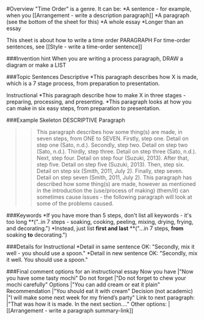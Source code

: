 #Overview
"Time Order" is a genre. 
It can be:
*A sentence - for example, when you [[Arrangement - write a description paragraph]]
*A paragraph (see the bottom of the sheet for this)
*A whole essay
*Longer than an essay

This sheet is about how to write a time order PARAGRAPH
For time-order sentences, see [[Style - write a time-order sentence]]

###Invention hint
When you are writing a process paragraph, DRAW a diagram or make a LIST


###Topic Sentences
Descriptive
*This paragraph describes how X is made, which is a 7 stage process, from preparation to presentation.

Instructional
*This paragraph describe how to make X in three stages - preparing, processing, and presenting.
*This paragraph looks at how you can make in six easy steps, from preparation to presentation.

###Example Skeleton DESCRIPTIVE Paragraph
>>This paragraph describes how some thing(s) are made, in seven steps, from ONE to SEVEN. Firstly, step one. Detail on step one (Sato, n.d.). Secondly, step two. Detail on step two (Sato, n.d.). Thirdly, step three. Detail on step three (Sato, n.d.). Next, step four. Detail on step four (Suzuki, 2013). After that, step five. Detail on step five (Suzuki, 2013). Then, step six. Detail on step six (Smith, 2011, July 2). Finally, step seven. Detail on step seven (Smith, 2011, July 2). This paragraph has described how some thing(s) are made, however as mentioned in the introduction the (use/process of making) (them/it) can sometimes cause issues - the following paragraph will look at some of the problems caused.

###Keywords
*If you have more than 5 steps, don't list all keywords - it's too long
**("..in 7 steps - soaking, cooking, peeling, mixing, drying, frying, and decorating.")
*Instead, just list __first and last__
**("...in 7 steps, __from__ soaking __to__ decorating.")

###Details for Instructional
*Detail in same sentence OK: "Secondly, mix it well - you should use a spoon."
*Detail in new sentence OK: "Secondly, mix it well. You should use a spoon."

###Final comment options for an instructional essay
Now you have            |"Now you have some tasty mochi"
Do not forget           |"Do not forget to chew your mochi carefully"
Options                 |"You can add cream or eat it plain"
Recommendation          |"You should eat it with cream"
Decision (not academic) |"I will make some next week for my friend’s party"
Link to next paragraph: |"That was how it is made. In the next section...."
Other options:          | [[Arrangement - write a paragraph summary-link]]

